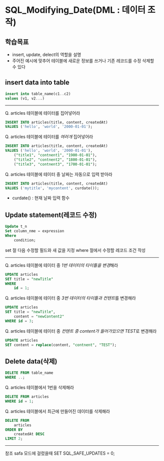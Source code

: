 # SQL_Modifying_Date(DML : 데이터 조작)

## 학습목표
- insert, update, delect의 역할을 설명
- 주어진 예시에 맞추어 테이블에 새로운 정보를 쓰거나 기존 레코드를 수정 삭제할 수 있다


## insert data into table

```sql
insert into table_name(c1..c2)
values (v1, v2...)
```
---
Q. articles 테이블에 테이터를 집어넣어라
```sql
INSERT INTO articles(title, content, createdAt)
VALUES ('hello', 'world', '2000-01-01');
```

Q. articles 테이블에 테이터를 *여러개* 집어넣어라
```sql
INSERT INTO articles(title, content, createdAt)
VALUES ('hello', 'world', '2000-01-01'),
	("title1", "contnent1", "1900-01-01"),
    ("title2", "contnent2", "1800-01-01"),
    ("title3", "contnent3", "1700-01-01");
```
Q. articles 테이블에 테이터 중 날짜는 자동으로 입력 받아라
```sql
INSERT INTO articles(title, content, createdAt)
VALUES ('mytitle', 'mycontent', curdate());
```
* curdate() : 현재 날짜 입력 함수

## Update statement(레코드 수정)
```sql
Update t_n
Set column_nme = expression
Where 
    condition;
```
set 절 다음 수정할 필드와 새 값을 지정
where 절에서 수정할 레코드 조건 작성

---
Q. articles 테이블에 테이터 중 *1번 데이터의 타이틀을 변경*해라
```sql
UPDATE articles
SET title = "newTitle"
WHERE
	id = 1;
```
Q. articles 테이블에 테이터 중 *3번 데이터의 타이틀과 컨텐트*를 변경해라
```sql
UPDATE articles
SET title = "newTitle",
	content = "newContent2"
WHERE id = 3;
```
Q. articles 테이블에 테이터 중 *컨텐트 중 content가 들어가있으면 TEST*로 변경해라
```sql
UPDATE articles
SET content = replace(content, "contnent", "TEST");
```


## Delete data(삭제)
```sql
DELETE FROM table_name
WHERE ..;
```
Q. articles 테이블에서 1번을 삭제해라
```sql
DELETE FROM articles
WHERE id = 1;
```
Q. articles 테이블에서 최근에 만들어진 데이터를 삭제해라
```sql
DELETE FROM 
	articles
ORDER BY
	createdAt DESC
LIMIT 2;
```
---
참조
safa 모드에 걸렸을때
SET SQL_SAFE_UPDATES = 0;
